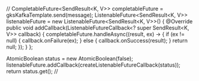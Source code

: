 //
CompletableFuture<SendResult<K, V>> completableFuture = gksKafkaTemplate.send(message);
ListenableFuture<SendResult<K, V>> listenableFuture = new ListenableFuture<SendResult<K, V>>() {
    @Override
    public void addCallback(ListenableFutureCallback<? super SendResult<K, V>> callback) {
        completableFuture.handleAsync((result, ex) -> {
            if (ex != null) {
                callback.onFailure(ex);
            } else {
                callback.onSuccess(result);
            }
            return null;
        });
    }
};

AtomicBoolean status = new AtomicBoolean(false);
listenableFuture.addCallback(createListenableFutureCallback(status));
return status.get();
//
